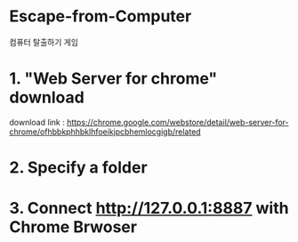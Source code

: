 # Escape-from-Computer
 컴퓨터 탈출하기 게임

# 1. "Web Server for chrome" download
download link :
https://chrome.google.com/webstore/detail/web-server-for-chrome/ofhbbkphhbklhfoeikjpcbhemlocgigb/related

# 2. Specify a folder

# 3. Connect http://127.0.0.1:8887 with Chrome Brwoser